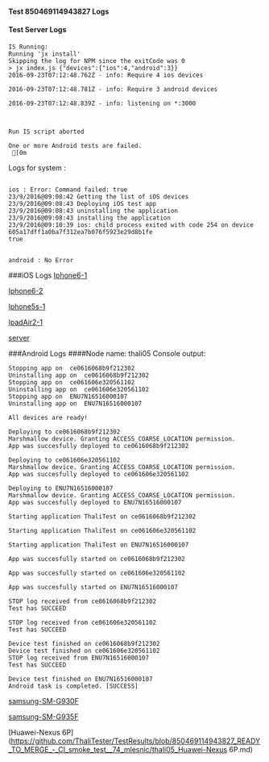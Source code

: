 #### Test 850469114943827 Logs

#### Test Server Logs
```
IS Running:
Running 'jx install'
Skipping the log for NPM since the exitCode was 0
> jx index.js {"devices":{"ios":4,"android":3}}
2016-09-23T07:12:48.762Z - info: Require 4 ios devices

2016-09-23T07:12:48.781Z - info: Require 3 android devices

2016-09-23T07:12:48.839Z - info: listening on *:3000


 
Run IS script aborted
 
One or more Android tests are failed.
 [0m

```


Logs for system : 
```

ios : Error: Command failed: true
23/9/2016@09:08:42 Getting the list of iOS devices 
23/9/2016@09:08:43 Deploying iOS test app 
23/9/2016@09:08:43 uninstalling the application 
23/9/2016@09:08:43 installing the application 
23/9/2016@09:10:39 ios: child process exited with code 254 on device 605a17dff1a0ba7f312ea7b076f5923e29d8b1fe 
true


android : No Error
```
###iOS Logs
[Iphone6-1](https://github.com/ThaliTester/TestResults/blob/850469114943827_READY_TO_MERGE_-_CI_smoke_test__74_mlesnic/iOS_Iphone6-1.md)

[Iphone6-2](https://github.com/ThaliTester/TestResults/blob/850469114943827_READY_TO_MERGE_-_CI_smoke_test__74_mlesnic/iOS_Iphone6-2.md)

[Iphone5s-1](https://github.com/ThaliTester/TestResults/blob/850469114943827_READY_TO_MERGE_-_CI_smoke_test__74_mlesnic/iOS_Iphone5s-1.md)

[IpadAir2-1](https://github.com/ThaliTester/TestResults/blob/850469114943827_READY_TO_MERGE_-_CI_smoke_test__74_mlesnic/iOS_IpadAir2-1.md)

[server](https://github.com/ThaliTester/TestResults/blob/850469114943827_READY_TO_MERGE_-_CI_smoke_test__74_mlesnic/iOS_server.md)




###Android Logs
####Node name: thali05
Console output:
```
Stopping app on  ce0616068b9f212302
Uninstalling app on  ce0616068b9f212302
Stopping app on  ce061606e320561102
Uninstalling app on  ce061606e320561102
Stopping app on  ENU7N16516000107
Uninstalling app on  ENU7N16516000107

All devices are ready!

Deploying to ce0616068b9f212302
Marshmallow device. Granting ACCESS_COARSE_LOCATION permission.
App was succesfully deployed to ce0616068b9f212302

Deploying to ce061606e320561102
Marshmallow device. Granting ACCESS_COARSE_LOCATION permission.
App was succesfully deployed to ce061606e320561102

Deploying to ENU7N16516000107
Marshmallow device. Granting ACCESS_COARSE_LOCATION permission.
App was succesfully deployed to ENU7N16516000107

Starting application ThaliTest on ce0616068b9f212302

Starting application ThaliTest on ce061606e320561102

Starting application ThaliTest on ENU7N16516000107

App was succesfully started on ce0616068b9f212302

App was succesfully started on ce061606e320561102

App was succesfully started on ENU7N16516000107

STOP log received from ce0616068b9f212302
Test has SUCCEED

STOP log received from ce061606e320561102
Test has SUCCEED

Device test finished on ce0616068b9f212302 
Device test finished on ce061606e320561102 
STOP log received from ENU7N16516000107
Test has SUCCEED

Device test finished on ENU7N16516000107 
Android task is completed. [SUCCESS]
```
[samsung-SM-G930F](https://github.com/ThaliTester/TestResults/blob/850469114943827_READY_TO_MERGE_-_CI_smoke_test__74_mlesnic/thali05_samsung-SM-G930F.md)

[samsung-SM-G935F](https://github.com/ThaliTester/TestResults/blob/850469114943827_READY_TO_MERGE_-_CI_smoke_test__74_mlesnic/thali05_samsung-SM-G935F.md)

[Huawei-Nexus 6P](https://github.com/ThaliTester/TestResults/blob/850469114943827_READY_TO_MERGE_-_CI_smoke_test__74_mlesnic/thali05_Huawei-Nexus 6P.md)



